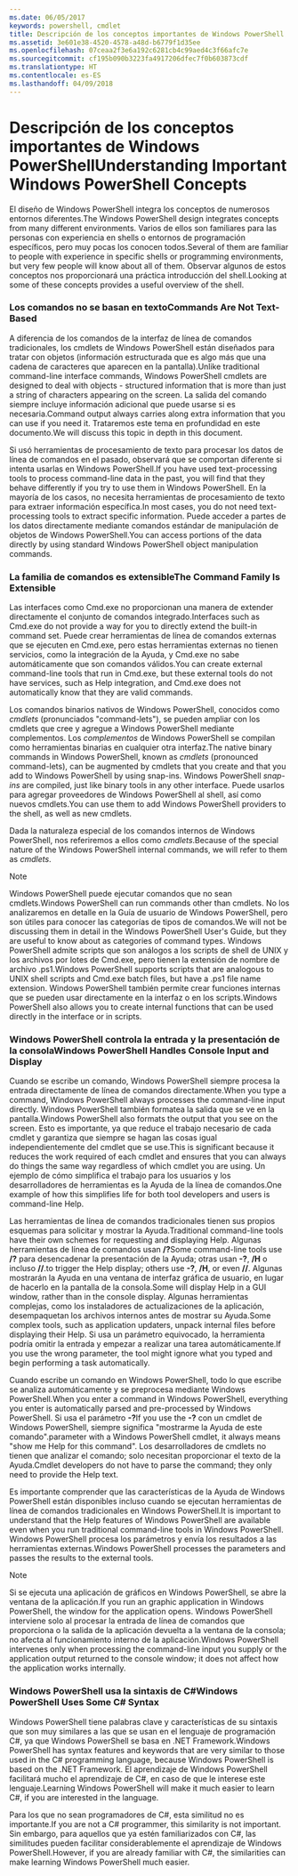 ```yaml
---
ms.date: 06/05/2017
keywords: powershell, cmdlet
title: Descripción de los conceptos importantes de Windows PowerShell
ms.assetid: 3e601e38-4520-4578-a48d-b6779f1d35ee
ms.openlocfilehash: 07ceaa2f3e6a192c6281cb4c99aed4c3f66afc7e
ms.sourcegitcommit: cf195b090b3223fa4917206dfec7f0b603873cdf
ms.translationtype: HT
ms.contentlocale: es-ES
ms.lasthandoff: 04/09/2018
---
```

# <a name="understanding-important-windows-powershell-concepts"></a><span data-ttu-id="c8fcb-103">Descripción de los conceptos importantes de Windows PowerShell</span><span class="sxs-lookup"><span data-stu-id="c8fcb-103">Understanding Important Windows PowerShell Concepts</span></span>
<span data-ttu-id="c8fcb-104">El diseño de Windows PowerShell integra los conceptos de numerosos entornos diferentes.</span><span class="sxs-lookup"><span data-stu-id="c8fcb-104">The Windows PowerShell design integrates concepts from many different environments.</span></span> <span data-ttu-id="c8fcb-105">Varios de ellos son familiares para las personas con experiencia en shells o entornos de programación específicos, pero muy pocas los conocen todos.</span><span class="sxs-lookup"><span data-stu-id="c8fcb-105">Several of them are familiar to people with experience in specific shells or programming environments, but very few people will know about all of them.</span></span> <span data-ttu-id="c8fcb-106">Observar algunos de estos conceptos nos proporcionará una práctica introducción del shell.</span><span class="sxs-lookup"><span data-stu-id="c8fcb-106">Looking at some of these concepts provides a useful overview of the shell.</span></span>

### <a name="commands-are-not-text-based"></a><span data-ttu-id="c8fcb-107">Los comandos no se basan en texto</span><span class="sxs-lookup"><span data-stu-id="c8fcb-107">Commands Are Not Text-Based</span></span>
<span data-ttu-id="c8fcb-108">A diferencia de los comandos de la interfaz de línea de comandos tradicionales, los cmdlets de Windows PowerShell están diseñados para tratar con objetos (información estructurada que es algo más que una cadena de caracteres que aparecen en la pantalla).</span><span class="sxs-lookup"><span data-stu-id="c8fcb-108">Unlike traditional command-line interface commands, Windows PowerShell cmdlets are designed to deal with objects - structured information that is more than just a string of characters appearing on the screen.</span></span> <span data-ttu-id="c8fcb-109">La salida del comando siempre incluye información adicional que puede usarse si es necesaria.</span><span class="sxs-lookup"><span data-stu-id="c8fcb-109">Command output always carries along extra information that you can use if you need it.</span></span> <span data-ttu-id="c8fcb-110">Trataremos este tema en profundidad en este documento.</span><span class="sxs-lookup"><span data-stu-id="c8fcb-110">We will discuss this topic in depth in this document.</span></span>

<span data-ttu-id="c8fcb-111">Si usó herramientas de procesamiento de texto para procesar los datos de línea de comandos en el pasado, observará que se comportan diferente si intenta usarlas en Windows PowerShell.</span><span class="sxs-lookup"><span data-stu-id="c8fcb-111">If you have used text-processing tools to process command-line data in the past, you will find that they behave differently if you try to use them in Windows PowerShell.</span></span> <span data-ttu-id="c8fcb-112">En la mayoría de los casos, no necesita herramientas de procesamiento de texto para extraer información específica.</span><span class="sxs-lookup"><span data-stu-id="c8fcb-112">In most cases, you do not need text-processing tools to extract specific information.</span></span> <span data-ttu-id="c8fcb-113">Puede acceder a partes de los datos directamente mediante comandos estándar de manipulación de objetos de Windows PowerShell.</span><span class="sxs-lookup"><span data-stu-id="c8fcb-113">You can access portions of the data directly by using standard Windows PowerShell object manipulation commands.</span></span>

### <a name="the-command-family-is-extensible"></a><span data-ttu-id="c8fcb-114">La familia de comandos es extensible</span><span class="sxs-lookup"><span data-stu-id="c8fcb-114">The Command Family Is Extensible</span></span>
<span data-ttu-id="c8fcb-115">Las interfaces como Cmd.exe no proporcionan una manera de extender directamente el conjunto de comandos integrado.</span><span class="sxs-lookup"><span data-stu-id="c8fcb-115">Interfaces such as Cmd.exe do not provide a way for you to directly extend the built-in command set.</span></span> <span data-ttu-id="c8fcb-116">Puede crear herramientas de línea de comandos externas que se ejecuten en Cmd.exe, pero estas herramientas externas no tienen servicios, como la integración de la Ayuda, y Cmd.exe no sabe automáticamente que son comandos válidos.</span><span class="sxs-lookup"><span data-stu-id="c8fcb-116">You can create external command-line tools that run in Cmd.exe, but these external tools do not have services, such as Help integration, and Cmd.exe does not automatically know that they are valid commands.</span></span>

<span data-ttu-id="c8fcb-117">Los comandos binarios nativos de Windows PowerShell, conocidos como *cmdlets* (pronunciados "command-lets"), se pueden ampliar con los cmdlets que cree y agregue a Windows PowerShell mediante complementos. Los *complementos* de Windows PowerShell se compilan como herramientas binarias en cualquier otra interfaz.</span><span class="sxs-lookup"><span data-stu-id="c8fcb-117">The native binary commands in Windows PowerShell, known as *cmdlets* (pronounced command-lets), can be augmented by cmdlets that you create and that you add to Windows PowerShell by using snap-ins. Windows PowerShell *snap-ins* are compiled, just like binary tools in any other interface.</span></span> <span data-ttu-id="c8fcb-118">Puede usarlos para agregar proveedores de Windows PowerShell al shell, así como nuevos cmdlets.</span><span class="sxs-lookup"><span data-stu-id="c8fcb-118">You can use them to add Windows PowerShell providers to the shell, as well as new cmdlets.</span></span>

<span data-ttu-id="c8fcb-119">Dada la naturaleza especial de los comandos internos de Windows PowerShell, nos referiremos a ellos como *cmdlets*.</span><span class="sxs-lookup"><span data-stu-id="c8fcb-119">Because of the special nature of the Windows PowerShell internal commands, we will refer to them as *cmdlets*.</span></span>

> [!NOTE]
> <span data-ttu-id="c8fcb-120">Windows PowerShell puede ejecutar comandos que no sean cmdlets.</span><span class="sxs-lookup"><span data-stu-id="c8fcb-120">Windows PowerShell can run commands other than cmdlets.</span></span> <span data-ttu-id="c8fcb-121">No los analizaremos en detalle en la Guía de usuario de Windows PowerShell, pero son útiles para conocer las categorías de tipos de comandos.</span><span class="sxs-lookup"><span data-stu-id="c8fcb-121">We will not be discussing them in detail in the Windows PowerShell User's Guide, but they are useful to know about as categories of command types.</span></span> <span data-ttu-id="c8fcb-122">Windows PowerShell admite scripts que son análogos a los scripts de shell de UNIX y los archivos por lotes de Cmd.exe, pero tienen la extensión de nombre de archivo .ps1.</span><span class="sxs-lookup"><span data-stu-id="c8fcb-122">Windows PowerShell supports scripts that are analogous to UNIX shell scripts and Cmd.exe batch files, but have a .ps1 file name extension.</span></span> <span data-ttu-id="c8fcb-123">Windows PowerShell también permite crear funciones internas que se pueden usar directamente en la interfaz o en los scripts.</span><span class="sxs-lookup"><span data-stu-id="c8fcb-123">Windows PowerShell also allows you to create internal functions that can be used directly in the interface or in scripts.</span></span>

### <a name="windows-powershell-handles-console-input-and-display"></a><span data-ttu-id="c8fcb-124">Windows PowerShell controla la entrada y la presentación de la consola</span><span class="sxs-lookup"><span data-stu-id="c8fcb-124">Windows PowerShell Handles Console Input and Display</span></span>
<span data-ttu-id="c8fcb-125">Cuando se escribe un comando, Windows PowerShell siempre procesa la entrada directamente de línea de comandos directamente.</span><span class="sxs-lookup"><span data-stu-id="c8fcb-125">When you type a command, Windows PowerShell always processes the command-line input directly.</span></span> <span data-ttu-id="c8fcb-126">Windows PowerShell también formatea la salida que se ve en la pantalla.</span><span class="sxs-lookup"><span data-stu-id="c8fcb-126">Windows PowerShell also formats the output that you see on the screen.</span></span> <span data-ttu-id="c8fcb-127">Esto es importante, ya que reduce el trabajo necesario de cada cmdlet y garantiza que siempre se hagan las cosas igual independientemente del cmdlet que se use.</span><span class="sxs-lookup"><span data-stu-id="c8fcb-127">This is significant because it reduces the work required of each cmdlet and ensures that you can always do things the same way regardless of which cmdlet you are using.</span></span> <span data-ttu-id="c8fcb-128">Un ejemplo de cómo simplifica el trabajo para los usuarios y los desarrolladores de herramientas es la Ayuda de la línea de comandos.</span><span class="sxs-lookup"><span data-stu-id="c8fcb-128">One example of how this simplifies life for both tool developers and users is command-line Help.</span></span>

<span data-ttu-id="c8fcb-129">Las herramientas de línea de comandos tradicionales tienen sus propios esquemas para solicitar y mostrar la Ayuda.</span><span class="sxs-lookup"><span data-stu-id="c8fcb-129">Traditional command-line tools have their own schemes for requesting and displaying Help.</span></span> <span data-ttu-id="c8fcb-130">Algunas herramientas de línea de comandos usan **/?**</span><span class="sxs-lookup"><span data-stu-id="c8fcb-130">Some command-line tools use **/?**</span></span> <span data-ttu-id="c8fcb-131">para desencadenar la presentación de la Ayuda; otras usan **-?**, **/H** o incluso **//**.</span><span class="sxs-lookup"><span data-stu-id="c8fcb-131">to trigger the Help display; others use **-?**, **/H**, or even **//**.</span></span> <span data-ttu-id="c8fcb-132">Algunas mostrarán la Ayuda en una ventana de interfaz gráfica de usuario, en lugar de hacerlo en la pantalla de la consola.</span><span class="sxs-lookup"><span data-stu-id="c8fcb-132">Some will display Help in a GUI window, rather than in the console display.</span></span> <span data-ttu-id="c8fcb-133">Algunas herramientas complejas, como los instaladores de actualizaciones de la aplicación, desempaquetan los archivos internos antes de mostrar su Ayuda.</span><span class="sxs-lookup"><span data-stu-id="c8fcb-133">Some complex tools, such as application updaters, unpack internal files before displaying their Help.</span></span> <span data-ttu-id="c8fcb-134">Si usa un parámetro equivocado, la herramienta podría omitir la entrada y empezar a realizar una tarea automáticamente.</span><span class="sxs-lookup"><span data-stu-id="c8fcb-134">If you use the wrong parameter, the tool might ignore what you typed and begin performing a task automatically.</span></span>

<span data-ttu-id="c8fcb-135">Cuando escribe un comando en Windows PowerShell, todo lo que escribe se analiza automáticamente y se preprocesa mediante Windows PowerShell.</span><span class="sxs-lookup"><span data-stu-id="c8fcb-135">When you enter a command in Windows PowerShell, everything you enter is automatically parsed and pre-processed by Windows PowerShell.</span></span> <span data-ttu-id="c8fcb-136">Si usa el parámetro **-?**</span><span class="sxs-lookup"><span data-stu-id="c8fcb-136">If you use the **-?**</span></span> <span data-ttu-id="c8fcb-137">con un cmdlet de Windows PowerShell, siempre significa "mostrarme la Ayuda de este comando".</span><span class="sxs-lookup"><span data-stu-id="c8fcb-137">parameter with a Windows PowerShell cmdlet, it always means "show me Help for this command".</span></span> <span data-ttu-id="c8fcb-138">Los desarrolladores de cmdlets no tienen que analizar el comando; solo necesitan proporcionar el texto de la Ayuda.</span><span class="sxs-lookup"><span data-stu-id="c8fcb-138">Cmdlet developers do not have to parse the command; they only need to provide the Help text.</span></span>

<span data-ttu-id="c8fcb-139">Es importante comprender que las características de la Ayuda de Windows PowerShell están disponibles incluso cuando se ejecutan herramientas de línea de comandos tradicionales en Windows PowerShell.</span><span class="sxs-lookup"><span data-stu-id="c8fcb-139">It is important to understand that the Help features of Windows PowerShell are available even when you run traditional command-line tools in Windows PowerShell.</span></span> <span data-ttu-id="c8fcb-140">Windows PowerShell procesa los parámetros y envía los resultados a las herramientas externas.</span><span class="sxs-lookup"><span data-stu-id="c8fcb-140">Windows PowerShell processes the parameters and passes the results to the external tools.</span></span>

> [!NOTE]
> <span data-ttu-id="c8fcb-141">Si se ejecuta una aplicación de gráficos en Windows PowerShell, se abre la ventana de la aplicación.</span><span class="sxs-lookup"><span data-stu-id="c8fcb-141">If you run an graphic application in Windows PowerShell, the window for the application opens.</span></span> <span data-ttu-id="c8fcb-142">Windows PowerShell interviene solo al procesar la entrada de línea de comandos que proporciona o la salida de la aplicación devuelta a la ventana de la consola; no afecta al funcionamiento interno de la aplicación.</span><span class="sxs-lookup"><span data-stu-id="c8fcb-142">Windows PowerShell intervenes only when processing the command-line input you supply or the application output returned to the console window; it does not affect how the application works internally.</span></span>

### <a name="windows-powershell-uses-some-c-syntax"></a><span data-ttu-id="c8fcb-143">Windows PowerShell usa la sintaxis de C#</span><span class="sxs-lookup"><span data-stu-id="c8fcb-143">Windows PowerShell Uses Some C# Syntax</span></span>
<span data-ttu-id="c8fcb-144">Windows PowerShell tiene palabras clave y características de su sintaxis que son muy similares a las que se usan en el lenguaje de programación C#, ya que Windows PowerShell se basa en .NET Framework.</span><span class="sxs-lookup"><span data-stu-id="c8fcb-144">Windows PowerShell has syntax features and keywords that are very similar to those used in the C# programming language, because Windows PowerShell is based on the .NET Framework.</span></span> <span data-ttu-id="c8fcb-145">El aprendizaje de Windows PowerShell facilitará mucho el aprendizaje de C#, en caso de que le interese este lenguaje.</span><span class="sxs-lookup"><span data-stu-id="c8fcb-145">Learning Windows PowerShell will make it much easier to learn C#, if you are interested in the language.</span></span>

<span data-ttu-id="c8fcb-146">Para los que no sean programadores de C#, esta similitud no es importante.</span><span class="sxs-lookup"><span data-stu-id="c8fcb-146">If you are not a C# programmer, this similarity is not important.</span></span> <span data-ttu-id="c8fcb-147">Sin embargo, para aquellos que ya estén familiarizados con C#, las similitudes pueden facilitar considerablemente el aprendizaje de Windows PowerShell.</span><span class="sxs-lookup"><span data-stu-id="c8fcb-147">However, if you are already familiar with C#, the similarities can make learning Windows PowerShell much easier.</span></span>